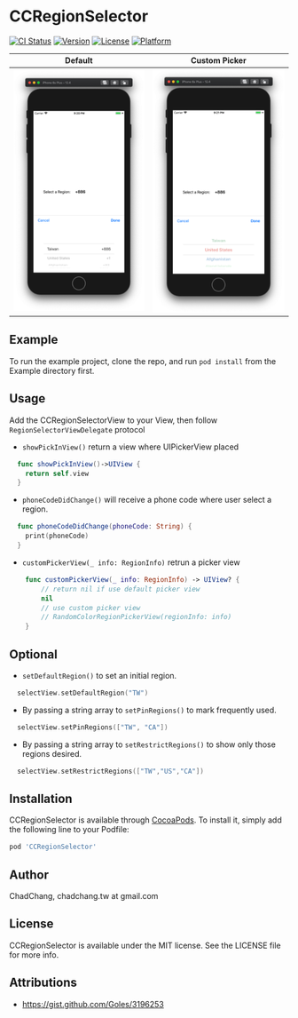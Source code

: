 # CCRegionSelector

[![CI Status](https://img.shields.io/travis/ChadChang/CCRegionSelector.svg?style=flat)](https://travis-ci.org/ChadChang/CCRegionSelector)
[![Version](https://img.shields.io/cocoapods/v/CCRegionSelector.svg?style=flat)](https://cocoapods.org/pods/CCRegionSelector)
[![License](https://img.shields.io/cocoapods/l/CCRegionSelector.svg?style=flat)](https://cocoapods.org/pods/CCRegionSelector)
[![Platform](https://img.shields.io/cocoapods/p/CCRegionSelector.svg?style=flat)](https://cocoapods.org/pods/CCRegionSelector)

| Default | Custom Picker|
|---|---|
| ![DEMO](./Screenshot/demo.png)  |  ![Custom picker](./Screenshot/custom_picker.png) |

## Example

To run the example project, clone the repo, and run `pod install` from the Example directory first.

## Usage

Add the CCRegionSelectorView to your View, then follow `RegionSelectorViewDelegate` protocol

* `showPickInView()` return a view where UIPickerView placed

``` swift
  func showPickInView()->UIView {
    return self.view
  }

```

* `phoneCodeDidChange()` will receive a phone code where user select a region.

``` swift
  func phoneCodeDidChange(phoneCode: String) {
    print(phoneCode)
  }
```

* `customPickerView(_ info: RegionInfo)` retrun a picker view

``` swift
    func customPickerView(_ info: RegionInfo) -> UIView? {
        // return nil if use default picker view
        nil
        // use custom picker view
        // RandomColorRegionPickerView(regionInfo: info)
    }
```

## Optional

* `setDefaultRegion()` to set an initial region.

``` swift
  selectView.setDefaultRegion("TW")
```
* By passing a string array to `setPinRegions()` to mark frequently used.

``` swift
  selectView.setPinRegions(["TW", "CA"])
```
* By passing a string array to `setRestrictRegions()` to show only those regions desired.

``` swift
  selectView.setRestrictRegions(["TW","US","CA"])
```

## Installation

CCRegionSelector is available through [CocoaPods](https://cocoapods.org). To install
it, simply add the following line to your Podfile:

```ruby
pod 'CCRegionSelector'
```

## Author

ChadChang, chadchang.tw at gmail.com

## License

CCRegionSelector is available under the MIT license. See the LICENSE file for more info.

## Attributions

* https://gist.github.com/Goles/3196253